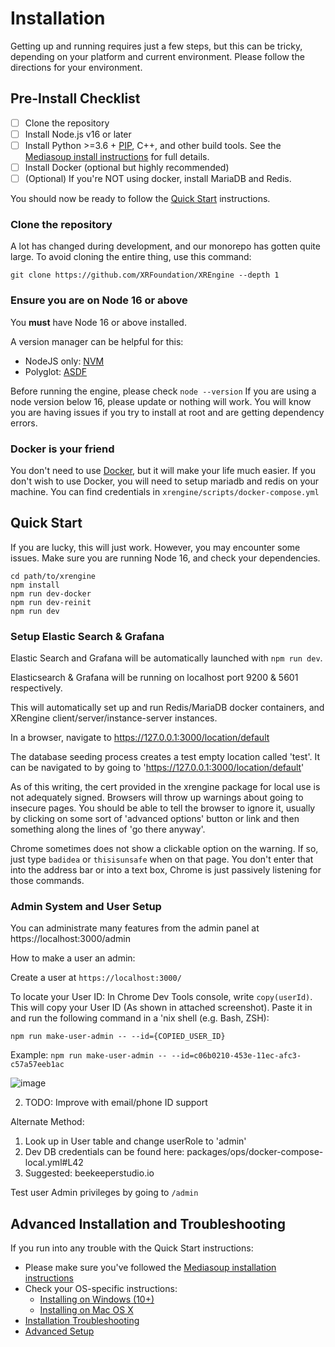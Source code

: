 # Installation

Getting up and running requires just a few steps, but this can be tricky, 
depending on your platform and current environment. Please follow the directions 
for your environment.

## Pre-Install Checklist

* [ ] Clone the repository
* [ ] Install Node.js v16 or later
* [ ] Install Python >=3.6 + [PIP](https://pypi.org/project/pip/), C++, and
  other build tools. See the [Mediasoup install instructions](https://mediasoup.org/documentation/v3/mediasoup/installation/)
  for full details.
* [ ] Install Docker (optional but highly recommended)
* [ ] (Optional) If you're NOT using docker, install MariaDB and Redis.

You should now be ready to follow the [Quick Start](#quick-start) instructions.

### Clone the repository

A lot has changed during development, and our monorepo has gotten quite large.
To avoid cloning the entire thing, use this command:

```
git clone https://github.com/XRFoundation/XREngine --depth 1
```

### Ensure you are on Node 16 or above
You **must** have Node 16 or above installed.

A version manager can be helpful for this:
 - NodeJS only: [NVM](https://github.com/nvm-sh/nvm)
 - Polyglot: [ASDF](https://github.com/asdf-vm/asdf)

Before running the engine, please check `node --version`
If you are using a node version below 16, please update or nothing will work. 
You will know you are having issues if you try to install at root and are 
getting dependency errors.

### Docker is your friend

You don't need to use [Docker]((https://docs.docker.com/)), but it will make 
your life much easier.
If you don't wish to use Docker, you will need to setup mariadb and redis on 
your machine. You can find credentials in `xrengine/scripts/docker-compose.yml`

## Quick Start

If you are lucky, this will just work. However, you may encounter some
issues. Make sure you are running Node 16, and check your dependencies.

```
cd path/to/xrengine
npm install
npm run dev-docker
npm run dev-reinit
npm run dev
```

### Setup Elastic Search & Grafana

Elastic Search and Grafana will be automatically launched with `npm run dev`.

Elasticsearch & Grafana will be running on localhost port 9200 & 5601 respectively.

This will automatically set up and run Redis/MariaDB docker
containers, and XRengine client/server/instance-server instances.

In a browser, navigate to https://127.0.0.1:3000/location/default

The database seeding process creates a test empty location called 'test'.
It can be navigated to by going to 'https://127.0.0.1:3000/location/default'

As of this writing, the cert provided in the xrengine package for local use is
not adequately signed. Browsers will throw up warnings about going to insecure
pages. You should be able to tell the browser to ignore it, usually by clicking
on some sort of 'advanced options' button or link and then something along the
lines of 'go there anyway'.

Chrome sometimes does not show a clickable option on the warning. If so, just
type ```badidea``` or ```thisisunsafe``` when on that page. You don't enter
that into the address bar or into a text box, Chrome is just passively listening
for those commands.

### Admin System and User Setup
You can administrate many features from the admin panel at https://localhost:3000/admin

How to make a user an admin:

Create a user at `https://localhost:3000/`

To locate your User ID:
In Chrome Dev Tools console, write `copy(userId)`. This will copy your User ID
(As shown in attached screenshot). Paste it in and run the following command in
a 'nix shell (e.g. Bash, ZSH):

`npm run make-user-admin -- --id={COPIED_USER_ID}`

Example:
`npm run make-user-admin -- --id=c06b0210-453e-11ec-afc3-c57a57eeb1ac`

![image](https://user-images.githubusercontent.com/43248658/142813912-35f450e1-f012-4bdf-adfa-f0fa2816160f.png)

2. TODO: Improve with email/phone ID support

Alternate Method:
1. Look up in User table and change userRole to 'admin'
2. Dev DB credentials can be found here: packages/ops/docker-compose-local.yml#L42
3. Suggested: beekeeperstudio.io

Test user Admin privileges by going to `/admin`

## Advanced Installation and Troubleshooting

If you run into any trouble with the Quick Start instructions:

* Please make sure you've followed the 
  [Mediasoup installation instructions](https://mediasoup.org/documentation/v3/mediasoup/installation/)
* Check your OS-specific instructions:
  - [Installing on Windows (10+)](windows.md)
  - [Installing on Mac OS X](mac_os_x.md)
* [Installation Troubleshooting](install-troubleshooting.md)
* [Advanced Setup](advanced_setup.md)
